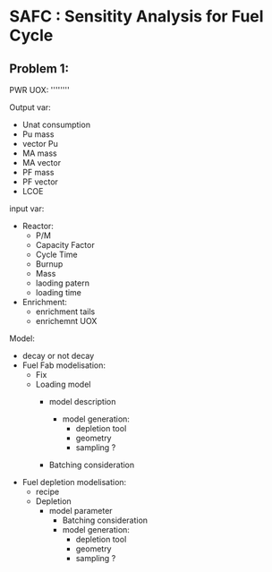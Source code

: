 SAFC  : Sensitity Analysis for Fuel Cycle
=========================================


Problem 1:
----------


PWR UOX:
''''''''

Output var:
  - Unat consumption
  - Pu mass
  - vector Pu
  - MA mass
  - MA vector 
  - PF mass
  - PF vector
  - LCOE 

input var:
  - Reactor:
    - P/M
    - Capacity Factor
    - Cycle Time
    - Burnup
    - Mass
    - laoding patern
    - loading time
  - Enrichment:
    - enrichment tails
    - enrichemnt UOX

Model:
  - decay or not decay
  - Fuel Fab modelisation: 
    - Fix 
    - Loading model
      - model description
        - model generation:
          - depletion tool
          - geometry
          - sampling ?

      - Batching consideration
  - Fuel depletion modelisation:
    - recipe 
    - Depletion
      - model parameter
        - Batching consideration
        - model generation:
          - depletion tool
          - geometry
          - sampling ?
    

